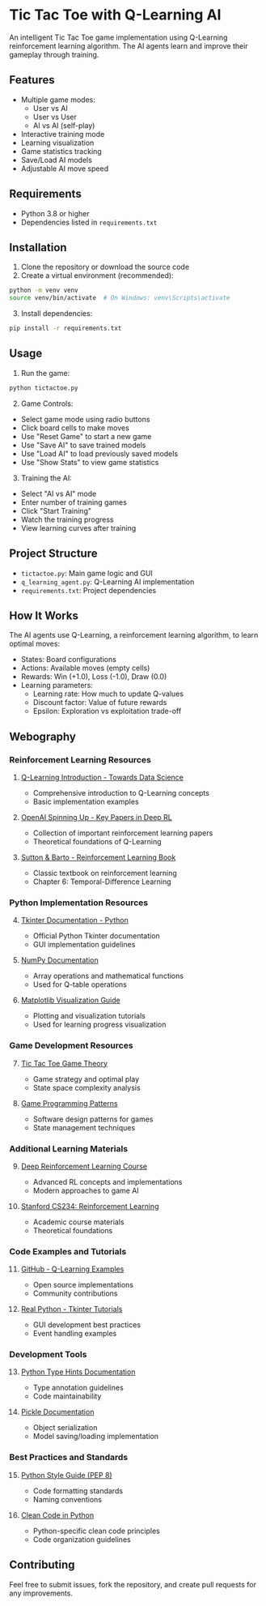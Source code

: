 # Tic Tac Toe with Q-Learning AI

An intelligent Tic Tac Toe game implementation using Q-Learning reinforcement learning algorithm. The AI agents learn and improve their gameplay through training.

## Features

- Multiple game modes:
  - User vs AI
  - User vs User
  - AI vs AI (self-play)
- Interactive training mode
- Learning visualization
- Game statistics tracking
- Save/Load AI models
- Adjustable AI move speed

## Requirements

- Python 3.8 or higher
- Dependencies listed in `requirements.txt`

## Installation

1. Clone the repository or download the source code
2. Create a virtual environment (recommended):
```bash
python -m venv venv
source venv/bin/activate  # On Windows: venv\Scripts\activate
```
3. Install dependencies:
```bash
pip install -r requirements.txt
```

## Usage

1. Run the game:
```bash
python tictactoe.py
```

2. Game Controls:
- Select game mode using radio buttons
- Click board cells to make moves
- Use "Reset Game" to start a new game
- Use "Save AI" to save trained models
- Use "Load AI" to load previously saved models
- Use "Show Stats" to view game statistics

3. Training the AI:
- Select "AI vs AI" mode
- Enter number of training games
- Click "Start Training"
- Watch the training progress
- View learning curves after training

## Project Structure

- `tictactoe.py`: Main game logic and GUI
- `q_learning_agent.py`: Q-Learning AI implementation
- `requirements.txt`: Project dependencies

## How It Works

The AI agents use Q-Learning, a reinforcement learning algorithm, to learn optimal moves:
- States: Board configurations
- Actions: Available moves (empty cells)
- Rewards: Win (+1.0), Loss (-1.0), Draw (0.0)
- Learning parameters:
  - Learning rate: How much to update Q-values
  - Discount factor: Value of future rewards
  - Epsilon: Exploration vs exploitation trade-off

## Webography

### Reinforcement Learning Resources
1. [Q-Learning Introduction - Towards Data Science](https://medium.com/@goldengrisha/a-beginners-guide-to-q-learning-understanding-with-a-simple-gridworld-example-2b6736e7e2c9#:~:text=The%20goal%20of%20Q%2Dlearning,action%20in%20a%20given%20state.)
   - Comprehensive introduction to Q-Learning concepts
   - Basic implementation examples

2. [OpenAI Spinning Up - Key Papers in Deep RL](https://spinningup.openai.com/en/latest/spinningup/keypapers.html)
   - Collection of important reinforcement learning papers
   - Theoretical foundations of Q-Learning

3. [Sutton & Barto - Reinforcement Learning Book](http://incompleteideas.net/book/the-book-2nd.html)
   - Classic textbook on reinforcement learning
   - Chapter 6: Temporal-Difference Learning

### Python Implementation Resources
4. [Tkinter Documentation - Python](https://docs.python.org/3/library/tkinter.html)
   - Official Python Tkinter documentation
   - GUI implementation guidelines

5. [NumPy Documentation](https://numpy.org/doc/stable/)
   - Array operations and mathematical functions
   - Used for Q-table operations

6. [Matplotlib Visualization Guide](https://matplotlib.org/stable/tutorials/index.html)
   - Plotting and visualization tutorials
   - Used for learning progress visualization

### Game Development Resources
7. [Tic Tac Toe Game Theory](https://en.wikipedia.org/wiki/Tic-tac-toe#Strategy)
   - Game strategy and optimal play
   - State space complexity analysis

8. [Game Programming Patterns](http://gameprogrammingpatterns.com/)
   - Software design patterns for games
   - State management techniques

### Additional Learning Materials
9. [Deep Reinforcement Learning Course](https://huggingface.co/deep-rl-course/unit0/introduction)
   - Advanced RL concepts and implementations
   - Modern approaches to game AI

10. [Stanford CS234: Reinforcement Learning](https://web.stanford.edu/class/cs234/)
    - Academic course materials
    - Theoretical foundations

### Code Examples and Tutorials
11. [GitHub - Q-Learning Examples](https://github.com/topics/q-learning)
    - Open source implementations
    - Community contributions

12. [Real Python - Tkinter Tutorials](https://realpython.com/python-gui-tkinter/)
    - GUI development best practices
    - Event handling examples

### Development Tools
13. [Python Type Hints Documentation](https://docs.python.org/3/library/typing.html)
    - Type annotation guidelines
    - Code maintainability

14. [Pickle Documentation](https://docs.python.org/3/library/pickle.html)
    - Object serialization
    - Model saving/loading implementation

### Best Practices and Standards
15. [Python Style Guide (PEP 8)](https://www.python.org/dev/peps/pep-0008/)
    - Code formatting standards
    - Naming conventions

16. [Clean Code in Python](https://github.com/zedr/clean-code-python)
    - Python-specific clean code principles
    - Code organization guidelines

## Contributing

Feel free to submit issues, fork the repository, and create pull requests for any improvements.
